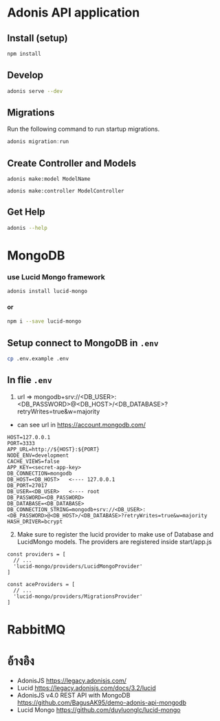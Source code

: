 # Adonis API application
## Install (setup)
```bash
npm install
```
## Develop
```bash
adonis serve --dev
```
## Migrations

Run the following command to run startup migrations.

```js
adonis migration:run
```
## Create Controller and Models
```
adonis make:model ModelName
```
```
adonis make:controller ModelController
```
## Get Help
```bash
adonis --help
```
# MongoDB
### use Lucid Mongo framework
```bash
adonis install lucid-mongo
```
#### or
```bash
npm i --save lucid-mongo
```
## Setup connect to MongoDB in ````.env````
```bash
cp .env.example .env
```
## In flie ````.env````
1. url => mongodb+srv://<DB_USER>:<DB_PASSWORD>@<DB_HOST>/<DB_DATABASE>?retryWrites=true&w=majority
* can see url in https://account.mongodb.com/
```
HOST=127.0.0.1
PORT=3333
APP_URL=http://${HOST}:${PORT}
NODE_ENV=development
CACHE_VIEWS=false
APP_KEY=<secret-app-key>
DB_CONNECTION=mongodb
DB_HOST=<DB_HOST>   <---- 127.0.0.1
DB_PORT=27017
DB_USER=<DB_USER>   <---- root
DB_PASSWORD=<DB_PASSWORD>
DB_DATABASE=<DB_DATABASE>
DB_CONNECTION_STRING=mongodb+srv://<DB_USER>:<DB_PASSWORD>@<DB_HOST>/<DB_DATABASE>?retryWrites=true&w=majority
HASH_DRIVER=bcrypt
```

2. Make sure to register the lucid provider to make use of Database and LucidMongo models. The providers are registered inside start/app.js
```
const providers = [
  // ...
  'lucid-mongo/providers/LucidMongoProvider'
]

const aceProviders = [
  // ...
  'lucid-mongo/providers/MigrationsProvider'
]
```

# RabbitMQ

# อ้างอิง
* AdonisJS https://legacy.adonisjs.com/
* Lucid https://legacy.adonisjs.com/docs/3.2/lucid
* AdonisJS v4.0 REST API with MongoDB https://github.com/BagusAK95/demo-adonis-api-mongodb
* Lucid Mongo https://github.com/duyluonglc/lucid-mongo